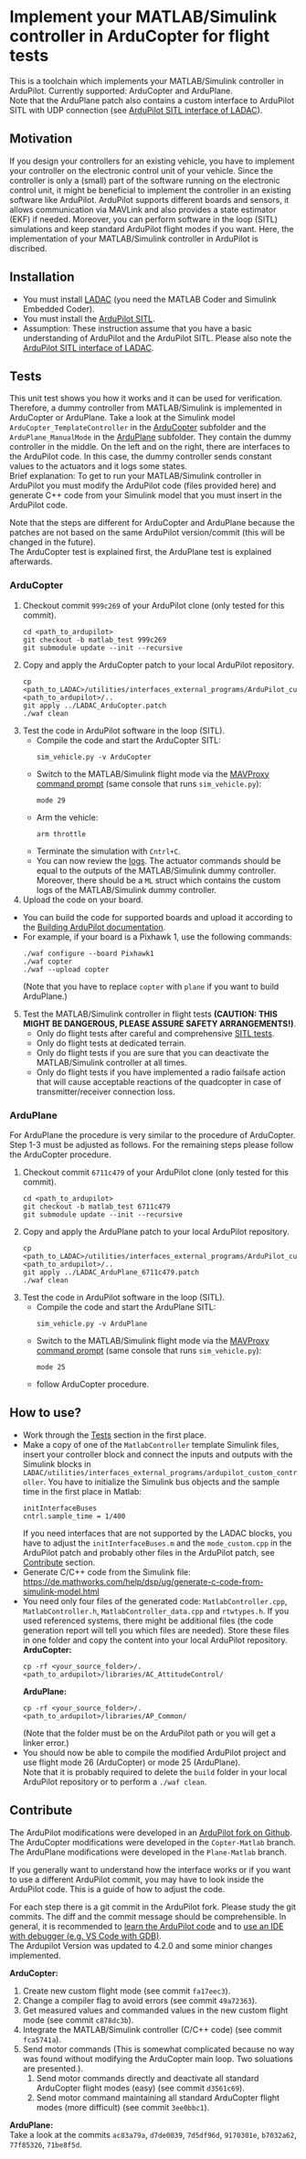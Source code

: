 # Implement your MATLAB/Simulink controller in ArduCopter for flight tests

This is a toolchain which implements your MATLAB/Simulink controller in ArduPilot.
Currently supported: ArduCopter and ArduPlane.  
Note that the ArduPlane patch also contains a custom interface to ArduPilot SITL with UDP connection (see [ArduPilot SITL interface of LADAC](../ArduPilot_SITL)).

## Motivation

If you design your controllers for an existing vehicle, you have to implement your controller on the electronic control unit of your vehicle.
Since the controller is only a (small) part of the software running on the electronic control unit, it might be beneficial to implement the controller in an existing software like ArduPilot. 
ArduPilot supports different boards and sensors, it allows communication via MAVLink and also provides a state estimator (EKF) if needed. 
Moreover, you can perform software in the loop (SITL) simulations and keep standard ArduPilot flight modes if you want.
Here, the implementation of your MATLAB/Simulink controller in ArduPilot is discribed.

## Installation

- You must install [LADAC](../../../README.md) (you need the MATLAB Coder and Simulink Embedded Coder).
- You must install the [ArduPilot SITL](https://ardupilot.org/dev/docs/SITL-setup-landingpage.html).
- Assumption: These instruction assume that you have a basic understanding of ArduPilot and the ArduPilot SITL. Please also note the [ArduPilot SITL interface of LADAC](../ArduPilot_SITL).


## Tests

This unit test shows you how it works and it can be used for verification.
Therefore, a dummy controller from MATLAB/Simulink is implemented in ArduCopter or ArduPlane.
Take a look at the Simulink model `ArduCopter_TemplateController` in the [ArduCopter](ArduCopter) subfolder and the `ArduPlane_ManualMode` in the [ArduPlane](ArduPlane) subfolder.
They contain the dummy controller in the middle.
On the left and on the right, there are interfaces to the ArduPilot code.
In this case, the dummy controller sends constant values to the actuators and it logs some states.  
Brief explanation: To get to run your MATLAB/Simulink controller in ArduPilot you must modify the ArduPilot code (files provided here) and generate C++ code from your Simulink model that you must insert in the ArduPilot code.

Note that the steps are different for ArduCopter and ArduPlane because the patches are not based on the same ArduPilot version/commit (this will be changed in the future).  
The ArduCopter test is explained first, the ArduPlane test is explained afterwards.

### ArduCopter

1. Checkout commit `999c269` of your ArduPilot clone (only tested for this commit).
   ```
   cd <path_to_ardupilot>
   git checkout -b matlab_test 999c269
   git submodule update --init --recursive
   ```
2. Copy and apply the ArduCopter patch to your local ArduPilot repository.
   ```
   cp <path_to_LADAC>/utilities/interfaces_external_programs/ArduPilot_custom_controller/ArduCopter/Patch/LADAC_ArduCopter_f69be707.patch <path_to_ardupilot>/..
   git apply ../LADAC_ArduCopter.patch
   ./waf clean
   ```
3. Test the code in ArduPilot software in the loop (SITL).
   - Compile the code and start the ArduCopter SITL:
      ```
      sim_vehicle.py -v ArduCopter
      ```
   - Switch to the MATLAB/Simulink flight mode via the [MAVProxy command prompt](https://ardupilot.org/dev/docs/copter-sitl-mavproxy-tutorial.html#copter-sitl-mavproxy-tutorial) (same console that runs `sim_vehicle.py`):  
     ```
     mode 29
     ```
   - Arm the vehicle:
     ```
     arm throttle
     ```
   - Terminate the simulation with `Cntrl+C`.
   - You can now review the [logs](https://ardupilot.org/dev/docs/using-sitl-for-ardupilot-testing.html). The actuator commands should be equal to the outputs of the MATLAB/Simulink dummy controller.
   Moreover, there should be a `ML` struct which contains the custom logs of the MATLAB/Simulink dummy controller.
4. Upload the code on your board.  
  - You can build the code for supported boards and upload it according to the [Building ArduPilot documentation](https://github.com/ArduPilot/ardupilot/blob/master/BUILD.md).
  - For example, if your board is a Pixhawk 1, use the following commands:
    ```
    ./waf configure --board Pixhawk1
    ./waf copter
    ./waf --upload copter
    ```
    (Note that you have to replace `copter` with `plane` if you want to build ArduPlane.)
5. Test the MATLAB/Simulink controller in flight tests **(CAUTION: THIS MIGHT BE DANGEROUS, PLEASE ASSURE SAFETY ARRANGEMENTS!)**.
   - Only do flight tests after careful and comprehensive [SITL tests](../ArduPilot_SITL/README.md).
   - Only do flight tests at dedicated terrain.
   - Only do flight tests if you are sure that you can deactivate the MATLAB/Simulink controller at all times.
   - Only do flight tests if you have implemented a radio failsafe action that will cause acceptable reactions of the quadcopter in case of transmitter/receiver connection loss.


### ArduPlane

For ArduPlane the procedure is very similar to the procedure of ArduCopter.
Step 1-3 must be adjusted as follows. For the remaining steps please follow the ArduCopter procedure.

1. Checkout commit `6711c479` of your ArduPilot clone (only tested for this commit).
   ```
   cd <path_to_ardupilot>
   git checkout -b matlab_test 6711c479
   git submodule update --init --recursive
   ```
2. Copy and apply the ArduPlane patch to your local ArduPilot repository.
   ```
   cp <path_to_LADAC>/utilities/interfaces_external_programs/ArduPilot_custom_controller/ArduCopter/Patch/LADAC_ArduPlane_6711c479.patch <path_to_ardupilot>/..
   git apply ../LADAC_ArduPlane_6711c479.patch
   ./waf clean
   ```
3. Test the code in ArduPilot software in the loop (SITL).
   - Compile the code and start the ArduPlane SITL:
      ```
      sim_vehicle.py -v ArduPlane
      ```
   - Switch to the MATLAB/Simulink flight mode via the [MAVProxy command prompt](https://ardupilot.org/dev/docs/copter-sitl-mavproxy-tutorial.html#copter-sitl-mavproxy-tutorial) (same console that runs `sim_vehicle.py`):  
     ```
     mode 25
     ```
   - follow ArduCopter procedure.


## How to use?

- Work through the [Tests](#Tests) section in the first place.
- Make a copy of one of the `MatlabController` template Simulink files, insert your controller block and connect the inputs and outputs with the Simulink blocks in `LADAC/utilities/interfaces_external_programs/ardupilot_custom_controller`. You have to initialize the Simulink bus objects and the sample time in the first place in Matlab:
  ```
  initInterfaceBuses
  cntrl.sample_time = 1/400
  ```
  If you need interfaces that are not supported by the LADAC blocks, you have to adjust the `initInterfaceBuses.m` and the `mode_custom.cpp` in the ArduPilot patch and probably other files in the ArduPilot patch, see [Contribute](Contribure) section.
- Generate C/C++ code from the Simulink file: https://de.mathworks.com/help/dsp/ug/generate-c-code-from-simulink-model.html
- You need only four files of the generated code: `MatlabController.cpp`, `MatlabController.h`, `MatlabController_data.cpp` and `rtwtypes.h`. 
  If you used referenced systems, there might be additional files (the code generation report will tell you which files are needed).
  Store these files in one folder and copy the content into your local ArduPilot repository.  
  **ArduCopter:**
  ```
  cp -rf <your_source_folder>/. <path_to_ardupilot>/libraries/AC_AttitudeControl/
  ```
  **ArduPlane:**
  ```
  cp -rf <your_source_folder>/. <path_to_ardupilot>/libraries/AP_Common/
  ```
  (Note that the folder must be on the ArduPilot path or you will get a linker error.)
- You should now be able to compile the modified ArduPilot project and use flight mode 26 (ArduCopter) or mode 25 (ArduPlane).  
Note that it is probably required to delete the `build` folder in your local ArduPilot repository or to perform a `./waf clean`.


## Contribute

The ArduPilot modifications were developed in an [ArduPilot fork on Github](https://github.com/ybeyer/ardupilot.git).  
The ArduCopter modifications were developed in the `Copter-Matlab` branch.
The ArduPlane modifications were developed in the `Plane-Matlab` branch.  

If you generally want to understand how the interface works or if you want to use a different ArduPilot commit, you may have to look inside the ArduPilot code. 
This is a guide of how to adjust the code.

For each step there is a git commit in the ArduPilot fork. 
Please study the git commits. 
The diff and the commit message should be comprehensible.
In general, it is recommended to [learn the ArduPilot code](https://ardupilot.org/dev/docs/learning-the-ardupilot-codebase.html) and to [use an IDE with debugger (e.g. VS Code with GDB)](https://ardupilot.org/dev/docs/debugging-with-gdb-on-linux.html).  
The Ardupilot Version was updated to 4.2.0 and some minior changes implemented.

**ArduCopter:**
  1. Create new custom flight mode (see commit `fa17eec3`).
  2. Change a compiler flag to avoid errors (see commit `49a72363`).
  3. Get measured values and commanded values in the new custom flight mode (see commit `c878dc3b`).
  4. Integrate the MATLAB/Simulink controller (C/C++ code) (see commit `fca5741a`).
  5. Send motor commands (This is somewhat complicated because no way was found without modifying the ArduCopter main loop. Two soluations are presented.).
     1. Send motor commands directly and deactivate all standard ArduCopter flight modes (easy) (see commit `d3561c69`).
     2. Send motor command maintaining all standard ArduCopter flight modes (more difficult) (see commit `3ee0bbc1`).  

**ArduPlane:**  
Take a look at the commits `ac83a79a`, `d7de0039`, `7d5df96d`, `9170301e`, `b7032a62`, `77f85326`, `71be8f5d`.